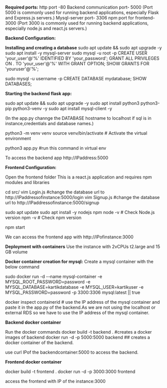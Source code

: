 **Required ports:**
http port -80
Backend communication port- 5000
(Port 5000 is commonly used for running backend applications, especially Flask and Express.js servers.)
Mysql-server port- 3306
npm port for frontend- 3000
(Port 3000 is commonly used for running backend applications, especially node.js and react.js servers.)

**Backend Configuration:**

**Installing and creating a database**
sudo apt update && sudo apt upgrade -y
sudo apt install -y mysql-server
sudo mysql -u root -p
CREATE USER 'your_user'@'%' IDENTIFIED BY 'your_password';
GRANT ALL PRIVILEGES ON *.* TO 'your_user'@'%' WITH GRANT OPTION;
SHOW GRANTS FOR 'youruser'@'%';

sudo mysql -u username -p
CREATE DATABASE mydatabase;
SHOW DATABASES;

**Starting the backend flask app:**

sudo apt update && sudo apt upgrade -y
sudo apt install python3 python3-pip python3-venv -y
sudo apt install mysql-client -y

(In the app.py channge the DATABASE hostname to localhost if sql is in instance,credentials and database names.)

python3 -m venv venv
source venv/bin/activate  # Activate the virtual environment

python3 app.py  #run this command in virtual env

To access the backend app
http://IPaddress:5000

**Frontend Configuration:**

Open the frontend folder
This is a react.js application and requires npm modules and libraries

cd src/
vim Login.js 
#change the database url to http://IPaddressofinstance:5000/login
vim Signup.js
#change the database url to http://IPaddressofinstance:5000/signup

sudo apt update
sudo apt install -y nodejs npm
node -v   # Check Node.js version
npm -v    # Check npm version

npm start


We can access the frontend app with
http://IPofinstance:3000

**Deployment with containers**
Use the instance with 2vCPUs t2.large and 15 GB volume

**Docker container creation for mysql:**
Create a mysql container with the below command

sudo docker run -d  --name mysql-container -e MYSQL_ROOT_PASSWORD=password -e MYSQL_DATABASE=kartikdatabase  -e MYSQL_USER=kartikuser -e MYSQL_PASSWORD=password -p 3300:3306 mysql:latest || true

docker inspect containerid  # use the IP address of the mysql container and paste it in the app.py of the backend.As we are not using the localhost or external RDS so we have to use the IP address of the mysql container. 

**Backend docker container**

Run the docker commands
docker build -t backend .   #creates a docker images of backend
docker run -d -p 5000:5000 backend  ## creates a docker container of the backend.

use curl IPof the backendcontainer:5000  to access the backend.

**Frontend docker container**

docker build -t frontend .
docker run -d -p 3000:3000 frontend

access the frontend with IP of the instance:3000 



